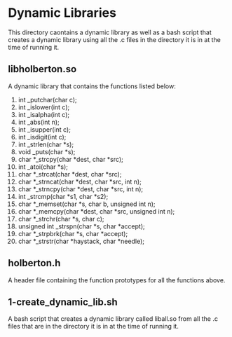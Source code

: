 # Dynamic Libraries

This directory caontains a dynamic library as well as a bash script that creates
a dynamic library using all the .c files in the directory it is in at the time
of running it.

## libholberton.so

A dynamic library that contains the functions listed below:

1. int _putchar(char c);
2. int _islower(int c);
3. int _isalpha(int c);
4. int _abs(int n);
5. int _isupper(int c);
6. int _isdigit(int c);
7. int _strlen(char *s);
8. void _puts(char *s);
9. char *_strcpy(char *dest, char *src);
10. int _atoi(char *s);
11. char *_strcat(char *dest, char *src);
12. char *_strncat(char *dest, char *src, int n);
13. char *_strncpy(char *dest, char *src, int n);
14. int _strcmp(char *s1, char *s2);
15. char *_memset(char *s, char b, unsigned int n);
16. char *_memcpy(char *dest, char *src, unsigned int n);
17. char *_strchr(char *s, char c);
18. unsigned int _strspn(char *s, char *accept);
19. char *_strpbrk(char *s, char *accept);
20. char *_strstr(char *haystack, char *needle);

## holberton.h

A header file containing the function prototypes for all the functions above.

## 1-create_dynamic_lib.sh

A bash script that creates a dynamic library called liball.so from all the
.c files that are in the directory it is in at the time of running it.

